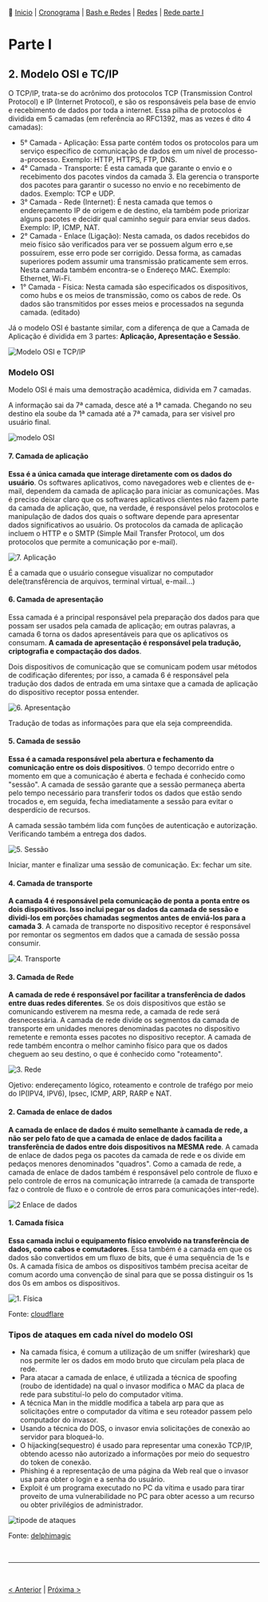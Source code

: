 👾 [Inicio](https://rayanepimentel.github.io/InfoSec-iniciante/) | [Cronograma](https://rayanepimentel.github.io/InfoSec-iniciante/cronograma/) | [Bash e Redes](https://rayanepimentel.github.io/InfoSec-iniciante/cronograma/bashRedes) | [Redes](https://rayanepimentel.github.io/InfoSec-iniciante/redes/redes-iniciante/start.html) | [Rede parte I ](https://rayanepimentel.github.io/InfoSec-iniciante/redes/redes-iniciante/parte1/menu.html)

# Parte I

## 2. Modelo OSI e TC/IP

O TCP/IP, trata-se do acrônimo dos protocolos TCP (Transmission Control Protocol) e IP (Internet Protocol), e são os responsáveis pela base de envio e recebimento de dados por toda a internet. Essa pilha de protocolos é dividida em 5 camadas (em referência ao RFC1392, mas as vezes é dito 4 camadas):

- 5° Camada - Aplicação: Essa parte contém todos os protocolos para um serviço específico de comunicação de dados em um nível de processo-a-processo. Exemplo: HTTP, HTTPS, FTP, DNS.
- 4° Camada - Transporte: É esta camada que garante o envio e o recebimento dos pacotes vindos da camada 3. Ela gerencia o transporte dos pacotes para garantir o sucesso no envio e no recebimento de dados. Exemplo: TCP e UDP.
- 3° Camada - Rede (Internet): É nesta camada que temos o endereçamento IP de origem e de destino, ela também pode priorizar alguns pacotes e decidir qual caminho seguir para enviar seus dados. Exemplo: IP, ICMP, NAT.
- 2° Camada - Enlace (Ligação): Nesta camada, os dados recebidos do meio físico são verificados para ver se possuem algum erro e,se possuírem, esse erro pode ser corrigido. Dessa forma, as camadas superiores podem assumir uma transmissão praticamente sem erros. Nesta camada também encontra-se o Endereço MAC. Exemplo: Ethernet, Wi-Fi.
- 1° Camada - Física: Nesta camada são especificados os dispositivos, como hubs e os meios de transmissão, como os cabos de rede. Os dados são transmitidos por esses meios e processados na segunda camada. (editado)

Já o modelo OSI é bastante similar, com a diferença de que a Camada de Aplicação é dividida em 3 partes: **Aplicação, Apresentação e Sessão**.

![Modelo OSI e TCP/IP](../pics/modelsOSI-tcp-ip.png)

### Modelo OSI

Modelo OSI é mais uma demostração acadêmica, didivida em 7 camadas.

A informação sai da 7ª camada, desce até a 1ª camada. Chegando no seu destino ela soube da 1ª camada até a 7ª camada, para ser visivel pro usuário final.

![modelo OSI](../pics/osi-protocolos.png)

#### 7. Camada de aplicação

**Essa é a única camada que interage diretamente com os dados do usuário**. Os softwares aplicativos, como navegadores web e clientes de e-mail, dependem da camada de aplicação para iniciar as comunicações. Mas é preciso deixar claro que os softwares aplicativos clientes não fazem parte da camada de aplicação, que, na verdade, é responsável pelos protocolos e manipulação de dados dos quais o software depende para apresentar dados significativos ao usuário. Os protocolos da camada de aplicação incluem o HTTP e o SMTP (Simple Mail Transfer Protocol, um dos protocolos que permite a comunicação por e-mail).

![7. Aplicação](../pics/7-application-layer.svg)

É a camada que o usuário consegue visualizar no computador dele(transfêrencia de arquivos, terminal virtual, e-mail...)

#### 6. Camada de apresentação

Essa camada é a principal responsável pela preparação dos dados para que possam ser usados pela camada de aplicação; em outras palavras, a camada 6 torna os dados apresentáveis para que os aplicativos os consumam. **A camada de apresentação é responsável pela tradução, criptografia e compactação dos dados**.

Dois dispositivos de comunicação que se comunicam podem usar métodos de codificação diferentes; por isso, a camada 6 é responsável pela tradução dos dados de entrada em uma sintaxe que a camada de aplicação do dispositivo receptor possa entender.

![6. Apresentação](../pics//6-presentation-layer.svg)

Tradução de todas as informações para que ela seja compreendida.

#### 5. Camada de sessão

**Essa é a camada responsável pela abertura e fechamento da comunicação entre os dois dispositivos**. O tempo decorrido entre o momento em que a comunicação é aberta e fechada é conhecido como "sessão". A camada de sessão garante que a sessão permaneça aberta pelo tempo necessário para transferir todos os dados que estão sendo trocados e, em seguida, fecha imediatamente a sessão para evitar o desperdício de recursos.

A camada sessão também lida com funções de autenticação e autorização. Verificando também a entrega dos dados.

![5. Sessão](../pics/5-session-layer.svg)

Iniciar, manter e finalizar uma sessão de comunicação. Ex: fechar um site.

#### 4. Camada de transporte

**A camada 4 é responsável pela comunicação de ponta a ponta entre os dois dispositivos. Isso inclui pegar os dados da camada de sessão e dividi-los em porções chamadas segmentos antes de enviá-los para a camada 3**. A camada de transporte no dispositivo receptor é responsável por remontar os segmentos em dados que a camada de sessão possa consumir.

![4. Transporte](../pics/1-physical-layer.svg)

#### 3. Camada de Rede

**A camada de rede é responsável por facilitar a transferência de dados entre duas redes diferentes**. Se os dois dispositivos que estão se comunicando estiverem na mesma rede, a camada de rede será desnecessária. A camada de rede divide os segmentos da camada de transporte em unidades menores denominadas pacotes no dispositivo remetente e remonta esses pacotes no dispositivo receptor. A camada de rede também encontra o melhor caminho físico para que os dados cheguem ao seu destino, o que é conhecido como "roteamento".

![3. Rede](../pics/3-network-layer.svg)

Ojetivo: endereçamento lógico, roteamento e controle de trafégo por meio do IP(IPV4, IPV6), Ipsec, ICMP, ARP, RARP e NAT.

#### 2. Camada de enlace de dados

**A camada de enlace de dados é muito semelhante à camada de rede, a não ser pelo fato de que a camada de enlace de dados facilita a transferência de dados entre dois dispositivos na MESMA rede**. A camada de enlace de dados pega os pacotes da camada de rede e os divide em pedaços menores denominados "quadros". Como a camada de rede, a camada de enlace de dados também é responsável pelo controle de fluxo e pelo controle de erros na comunicação intrarrede (a camada de transporte faz o controle de fluxo e o controle de erros para comunicações inter-rede).

![2 Enlace de dados](../pics/2-data-link-layer.svg)

#### 1. Camada física

**Essa camada inclui o equipamento físico envolvido na transferência de dados, como cabos e comutadores**. Essa também é a camada em que os dados são convertidos em um fluxo de bits, que é uma sequência de 1s e 0s. A camada física de ambos os dispositivos também precisa aceitar de comum acordo uma convenção de sinal para que se possa distinguir os 1s dos 0s em ambos os dispositivos.

![1. Física](../pics/1-physical-layer.svg)

Fonte: [cloudflare](https://www.cloudflare.com/pt-br/learning/ddos/glossary/open-systems-interconnection-model-osi/)

<!-- ### [Analogia modelo OSI → Enviando e-mail](2.1analogiaOSI.md) -->

### Tipos de ataques em cada nível do modelo OSI

- Na camada física, é comum a utilização de um sniffer (wireshark) que nos permite ler os dados em modo bruto que circulam pela placa de rede.
- Para atacar a camada de enlace, é utilizada a técnica de spoofing (roubo de identidade) na qual o invasor modifica o MAC da placa de rede para substituí-lo pelo do computador vítima.
- A técnica Man in the middle modifica a tabela arp para que as solicitações entre o computador da vítima e seu roteador passem pelo computador do invasor.
- Usando a técnica do DOS, o invasor envia solicitações de conexão ao servidor para bloqueá-lo.
- O hijacking(sequestro) é usado para representar uma conexão TCP/IP, obtendo acesso não autorizado a informações por meio do sequestro do token de conexão.
- Phishing é a representação de uma página da Web real que o invasor usa para obter o login e a senha do usuário.
- Exploit é um programa executado no PC da vítima e usado para tirar proveito de uma vulnerabilidade no PC para obter acesso a um recurso ou obter privilégios de administrador.

![tipode de ataques](../pics/ataque-modelosOSI-tcp-ip.jpg)

Fonte: [delphimagic](https://delphimagic.blogspot.com/2019/08/tipos-de-ataques-en-cada-nivel-del.html)

<br>
<hr>
<br>

[< Anterior](https://rayanepimentel.github.io/InfoSec-iniciante/redes/redes-iniciante/parte1/1.protocolosDeRede.html) | [Próxima >](https://rayanepimentel.github.io/InfoSec-iniciante/redes/redes-iniciante/parte1/2.1analogiaOSI.html)